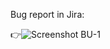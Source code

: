 Bug report in Jira:

👉![Screenshot BU-1](https://drive.google.com/file/d/1yKyl3cBwD_pekpOgl14ROP093Uu3aMC3/view?usp=share_link)

